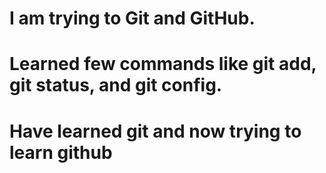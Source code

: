 # I am trying to Git and GitHub.

# Learned few commands like git add, git status, and git config.  

# Have learned git and now trying to learn github
